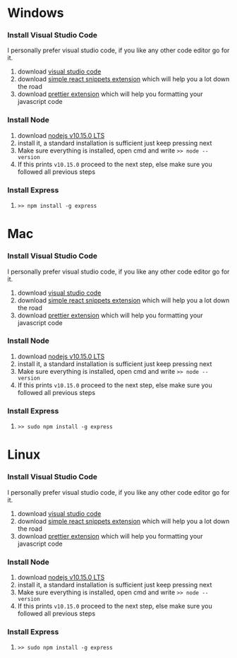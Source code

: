 # Windows
### Install Visual Studio Code
I personally prefer visual studio code, if you like any other code editor go for it.
1.  download [visual studio code](https://code.visualstudio.com/)
2.  download [simple react snippets extension](https://marketplace.visualstudio.com/items?itemName=burkeholland.simple-react-snippets
) which will help you a lot down the road
3.  download [prettier extension](https://marketplace.visualstudio.com/items?itemName=esbenp.prettier-vscode) which will help you formatting your javascript code
### Install Node
1.  download [nodejs v10.15.0 LTS](https://nodejs.org/en/)
2.  install it, a standard installation is sufficient just keep pressing next
3.  Make sure everything is installed, open cmd and write `>> node --version`
4.  If this prints ```v10.15.0``` proceed to the next step, else make sure you followed all previous steps
### Install Express
1.   `>> npm install -g express`


# Mac
### Install Visual Studio Code
I personally prefer visual studio code, if you like any other code editor go for it.
1.  download [visual studio code](https://code.visualstudio.com/)
2.  download [simple react snippets extension](https://marketplace.visualstudio.com/items?itemName=burkeholland.simple-react-snippets
) which will help you a lot down the road
3.  download [prettier extension](https://marketplace.visualstudio.com/items?itemName=esbenp.prettier-vscode) which will help you formatting your javascript code
### Install Node
1.  download [nodejs v10.15.0 LTS](https://nodejs.org/en/)
2.  install it, a standard installation is sufficient just keep pressing next
3.  Make sure everything is installed, open cmd and write `>> node --version`
4.  If this prints ```v10.15.0``` proceed to the next step, else make sure you followed all previous steps
### Install Express
1.   `>> sudo npm install -g express`



# Linux
### Install Visual Studio Code
I personally prefer visual studio code, if you like any other code editor go for it.
1.  download [visual studio code](https://code.visualstudio.com/)
2.  download [simple react snippets extension](https://marketplace.visualstudio.com/items?itemName=burkeholland.simple-react-snippets
) which will help you a lot down the road
3.  download [prettier extension](https://marketplace.visualstudio.com/items?itemName=esbenp.prettier-vscode) which will help you formatting your javascript code
### Install Node
1.  download [nodejs v10.15.0 LTS](https://nodejs.org/en/)
2.  install it, a standard installation is sufficient just keep pressing next
3.  Make sure everything is installed, open cmd and write `>> node --version`
4.  If this prints ```v10.15.0``` proceed to the next step, else make sure you followed all previous steps
### Install Express
1.   `>> sudo npm install -g express`
